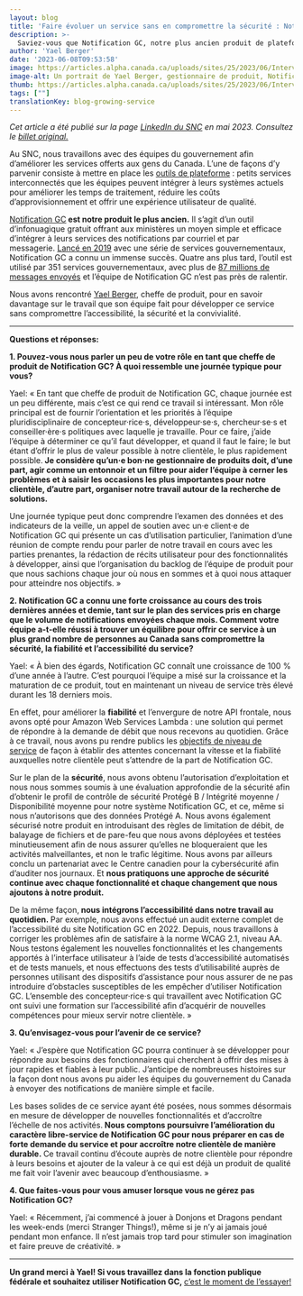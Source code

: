 ```yaml
---
layout: blog
title: 'Faire évoluer un service sans en compromettre la sécurité : Notification GC'
description: >-
  Saviez-vous que Notification GC, notre plus ancien produit de plateforme, est maintenant utilisé par plus de 350 services gouvernementaux?Yael Berger, gestionnaire de produit, nous parle de la croissance et des choses à venir.
author: 'Yael Berger'
date: '2023-06-08T09:53:58'
image: https://articles.alpha.canada.ca/uploads/sites/25/2023/06/InterviewYael_1200X628_FIP_Blog_Post_FR.png
image-alt: Un portrait de Yael Berger, gestionnaire de produit, Notification GC
thumb: https://articles.alpha.canada.ca/uploads/sites/25/2023/06/InterviewYael_1200X628_FIP_Blog_Post_FR.png
tags: [""]
translationKey: blog-growing-service
---
```


<p><em>Cet article a été publié sur la page <a href="https://www.linkedin.com/company/cds-snc/">LinkedIn du SNC</a> en mai 2023. Consultez le <a href="https://www.linkedin.com/pulse/faire-%2525C3%2525A9voluer-un-service-sans-en-compromettre-la-s%2525C3%2525A9curit%2525C3%2525A9-notification%3FtrackingId=H%252FlWspI7JZxyPNkSkkD4yQ%253D%253D/?trackingId=H%2FlWspI7JZxyPNkSkkD4yQ%3D%3D">billet original.</a></em></p>



<p>Au SNC, nous travaillons avec des équipes du gouvernement afin d’améliorer les services offerts aux gens du Canada. L’une de façons d’y parvenir consiste à mettre en place les&nbsp;<a href="https://numerique.canada.ca/suite-de-produits/">outils de plateforme</a>&nbsp;: petits services interconnectés que les équipes peuvent intégrer à leurs systèmes actuels pour améliorer les temps de traitement, réduire les coûts d’approvisionnement et offrir une expérience utilisateur de qualité.</p>



<p><a href="https://notification.canada.ca/accueil?utm_source=FR_May2023_NotifyLinkedIn&amp;utm_medium=LinkedIn+&amp;utm_campaign=FR_May2023_NotifyLinkedIn&amp;utm_id=CDS_Interviews">Notification GC</a><strong> est notre produit le plus ancien.</strong> Il s’agit d’un outil d’infonuagique gratuit offrant aux ministères un moyen simple et efficace d’intégrer à leurs services des notifications par courriel et par messagerie. <a href="https://numerique.canada.ca/2019/11/26/on-vous-pr%C3%A9sente-notification/">Lancé en 2019</a> avec une série de services gouvernementaux, Notification GC a connu un immense succès. Quatre ans plus tard, l’outil est utilisé par 351 services gouvernementaux, avec plus de <a href="https://numerique.canada.ca/2023/06/08/faire-%C3%A9voluer-un-service-sans-en-compromettre-la-s%C3%A9curit%C3%A9--notification-gc/?utm_source=FR_Notify_interview-with-product-manager&amp;utm_medium=Blog+post&amp;utm_campaign=CDS_Blogs&amp;utm_id=Notify_activity-metrics" target="_blank" rel="noreferrer noopener">87 millions de messages envoyés</a> et l’équipe de Notification GC n’est pas près de ralentir. </p>



<p>Nous avons rencontré&nbsp;<a href="https://www.linkedin.com/in/yael-berger-5791a455?miniProfileUrn=urn%3Ali%3Afs_miniProfile%3AACoAAAuYpC0B7UuaLNuQ_wDIgFLmzcpvwsJokwk">Yael Berger</a>, cheffe de produit, pour en savoir davantage sur le travail que son équipe fait pour développer ce service sans compromettre l’accessibilité, la sécurité et la convivialité.&nbsp;</p>



<hr class="wp-block-separator has-alpha-channel-opacity" />



<p><strong>Questions et réponses:</strong></p>



<p><strong>1. Pouvez-vous nous parler un peu de votre rôle en tant que cheffe de produit de Notification GC? À quoi ressemble une journée typique pour vous?</strong></p>



<p>Yael: « En tant que cheffe de produit de Notification GC, chaque journée est un peu différente, mais c’est ce qui rend ce travail si intéressant. Mon rôle principal est de fournir l’orientation et les priorités à l’équipe pluridisciplinaire de concepteur·rice·s, développeur·se·s, chercheur·se·s et conseiller·ère·s politiques avec laquelle je travaille. Pour ce faire, j’aide l’équipe à déterminer ce qu’il faut développer, et quand il faut le faire; le but étant d’offrir le plus de valeur possible à notre clientèle, le plus rapidement possible.<strong>&nbsp;Je considère qu’un·e bon·ne gestionnaire de produits doit, d’une part, agir comme un entonnoir et un filtre pour aider l’équipe à cerner les problèmes et à saisir les occasions les plus importantes pour notre clientèle, d’autre part, organiser notre travail autour de la recherche de solutions.</strong>&nbsp;</p>



<p>Une journée typique peut donc comprendre l’examen des données et des indicateurs de la veille, un appel de soutien avec un·e client·e de Notification GC qui présente un cas d’utilisation particulier, l’animation d’une réunion de compte rendu pour parler de notre travail en cours avec les parties prenantes, la rédaction de récits utilisateur pour des fonctionnalités à développer, ainsi que l’organisation du backlog de l’équipe de produit pour que nous sachions chaque jour où nous en sommes et à quoi nous attaquer pour atteindre nos objectifs. »</p>



<p><strong>2. Notification GC a connu une forte croissance au cours des trois dernières années et demie, tant sur le plan des services pris en charge que le volume de notifications envoyées chaque mois. Comment votre équipe a-t-elle réussi à trouver un équilibre pour offrir ce service à un plus grand nombre de personnes au Canada sans compromettre la sécurité, la fiabilité et l’accessibilité du service?</strong></p>



<p>Yael: « À bien des égards, Notification GC connaît une croissance de 100&nbsp;% d’une année à l’autre. C’est pourquoi l’équipe a misé sur la croissance et la maturation de ce produit, tout en maintenant un niveau de service très élevé durant les 18&nbsp;derniers mois.&nbsp;</p>



<p>En effet, pour améliorer la&nbsp;<strong>fiabilité</strong>&nbsp;et l’envergure de notre API frontale, nous avons opté pour Amazon Web Services Lambda&nbsp;: une solution qui permet de répondre à la demande de débit que nous recevons au quotidien. Grâce à ce travail, nous avons pu rendre publics les&nbsp;<a href="https://notification.canada.ca/objectifs-niveau-de-service">objectifs de niveau de service</a>&nbsp;de façon à établir des attentes concernant la vitesse et la fiabilité auxquelles notre clientèle peut s’attendre de la part de Notification GC.&nbsp;</p>



<p>Sur le plan de la&nbsp;<strong>sécurité</strong>, nous avons obtenu l’autorisation d’exploitation et nous nous sommes soumis à une évaluation approfondie de la sécurité afin d’obtenir le profil de contrôle de sécurité Protégé B / Intégrité moyenne / Disponibilité moyenne pour notre système Notification GC, et ce, même si nous n’autorisons que des données Protégé A. Nous avons également sécurisé notre produit en introduisant des règles de limitation de débit, de balayage de fichiers et de pare-feu que nous avons déployées et testées minutieusement afin de nous assurer qu’elles ne bloqueraient que les activités malveillantes, et non le trafic légitime. Nous avons par ailleurs conclu un partenariat avec le Centre canadien pour la cybersécurité afin d’auditer nos journaux. Et&nbsp;<strong>nous pratiquons une approche de sécurité continue avec chaque fonctionnalité et chaque changement que nous ajoutons à notre produit.&nbsp;</strong></p>



<p>De la même façon,<strong>&nbsp;nous intégrons l’accessibilité dans notre travail au quotidien.&nbsp;</strong>Par exemple, nous avons effectué un audit externe complet de l’accessibilité du site Notification GC en 2022. Depuis, nous travaillons à corriger les problèmes afin de satisfaire à la norme WCAG&nbsp;2.1, niveau AA. Nous testons également les nouvelles fonctionnalités et les changements apportés à l’interface utilisateur à l’aide de tests d’accessibilité automatisés et de tests manuels, et nous effectuons des tests d’utilisabilité auprès de personnes utilisant des dispositifs d’assistance pour nous assurer de ne pas introduire d’obstacles susceptibles de les empêcher d’utiliser Notification GC. L’ensemble des concepteur·rice·s qui travaillent avec Notification GC ont suivi une formation sur l’accessibilité afin d’acquérir de nouvelles compétences pour mieux servir notre clientèle. »</p>



<p><strong>3. Qu’envisagez-vous pour l’avenir de ce service?</strong></p>



<p>Yael: « J’espère que Notification GC pourra continuer à se développer pour répondre aux besoins des fonctionnaires qui cherchent à offrir des mises à jour rapides et fiables à leur public. J’anticipe de nombreuses histoires sur la façon dont nous avons pu aider les équipes du gouvernement du Canada à envoyer des notifications de manière simple et facile.</p>



<p>Les bases solides de ce service ayant été posées, nous sommes désormais en mesure de développer de nouvelles fonctionnalités et d’accroître l’échelle de nos activités.<strong>&nbsp;Nous comptons poursuivre l’amélioration du caractère libre-service de Notification GC pour nous préparer en cas de forte demande du service et pour accroître notre clientèle de manière durable.&nbsp;</strong>Ce travail continu d’écoute auprès de notre clientèle pour répondre à leurs besoins et ajouter de la valeur à ce qui est déjà un produit de qualité me fait voir l’avenir avec beaucoup d’enthousiasme. »</p>



<p><strong>4. Que faites-vous pour vous amuser lorsque vous ne gérez pas Notification GC?</strong></p>



<p>Yael: « Récemment, j’ai commencé à jouer à Donjons et Dragons pendant les week-ends (merci Stranger Things!), même si je n’y ai jamais joué pendant mon enfance. Il n’est jamais trop tard pour stimuler son imagination et faire preuve de créativité. »</p>



<hr class="wp-block-separator has-alpha-channel-opacity" />



<p><strong>Un grand merci à Yael! Si vous travaillez dans la fonction publique fédérale et souhaitez utiliser Notification GC,&nbsp;</strong><a href="https://notification.canada.ca/accueil?utm_source=FR_May2023_NotifyLinkedIn&amp;utm_medium=LinkedIn+&amp;utm_campaign=FR_May2023_NotifyLinkedIn&amp;utm_id=CDS_Interviews">c’est le moment de l’essayer!</a></p>

